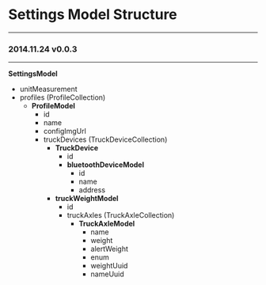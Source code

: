 # Settings Model Structure #
---

### 2014.11.24 v0.0.3 ###
---

**SettingsModel**

  * unitMeasurement
  * profiles (ProfileCollection)
    * **ProfileModel**
      * id
      * name
      * configImgUrl
      * truckDevices (TruckDeviceCollection)
        * **TruckDevice**
          * id
          * **bluetoothDeviceModel**
            * id
            * name
            * address
         * **truckWeightModel**
             * id
             * truckAxles (TruckAxleCollection)
               * **TruckAxleModel**
                 * name
                 * weight
                 * alertWeight
                 * enum
                 * weightUuid
                 * nameUuid